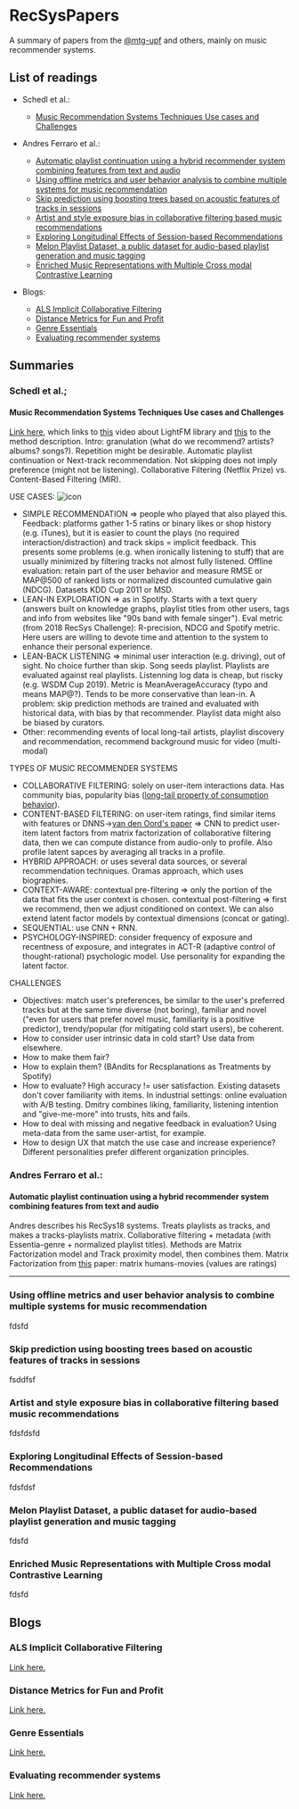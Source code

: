 # RecSysPapers

A summary of papers from the [@mtg-upf](https://github.com/MTG) and others, mainly on music recommender systems.

## List of readings
* Schedl et al.:
  * [Music Recommendation Systems Techniques Use cases and Challenges](#music-recommendation-systems-techniques-use-cases-and-challenges)
* Andres Ferraro et al.:
  * [Automatic playlist continuation using a hybrid recommender system combining features from text and audio
](#automatic-playlist-continuation-using-a-hybrid-recommender-system-combining-features-from-text-and-audio)
  * [Using offline metrics and user behavior analysis to combine multiple systems for music recommendation](#using-offline-metrics-and-user-behavior-analysis-to-combine-multiple-systems-for-music-recommendation)
  * [Skip prediction using boosting trees based on acoustic features of tracks in sessions](#skip-prediction-using-boosting-trees-based-on-acoustic-features-of-tracks-in-sessions)
  * [Artist and style exposure bias in collaborative filtering based music recommendations](#artist-and-style-exposure-bias-in-collaborative-filtering-based-music-recommendations)
  * [Exploring Longitudinal Effects of Session-based Recommendations](#exploring-longitudinal-effects-of-session-based-recommendations)
  * [Melon Playlist Dataset, a public dataset for audio-based playlist generation and music tagging](#melon-playlist-dataset-a-public-dataset-for-audio-based-playlist-generation-and-music-tagging)
  * [Enriched Music Representations with Multiple Cross modal Contrastive Learning](#enriched-music-representations-with-multiple-cross-modal-contrastive-learning)

* Blogs:
  * [ALS Implicit Collaborative Filtering](#als-implicit-collaborative-filtering)
  * [Distance Metrics for Fun and Profit](#distance-metrics-for-fun-and-profit)
  * [Genre Essentials](#genre-essentials)
  * [Evaluating recommender systems](#evaluating-recommender-systems)
  
## Summaries

### Schedl et al.;
#### Music Recommendation Systems Techniques Use cases and Challenges
[Link here](https://www.researchgate.net/journal/International-Journal-of-Multimedia-Information-Retrieval-2192-662X/publication/320296777_Current_Challenges_and_Visions_in_Music_Recommender_Systems_Research/links/5fc46def299bf104cf942321/Current-Challenges-and-Visions-in-Music-Recommender-Systems-Research.pdf), which links to [this](https://www.youtube.com/watch?v=9gBC9R-msAk) video about LightFM library and [this](https://www.youtube.com/watch?v=ZspR5PZemcs) to the method description.
Intro: granulation (what do we recommend? artists? albums? songs?). Repetition might be desirable. Automatic playlist continuation or Next-track recommendation. Not skipping does  not imply preference (might not be listening). Collaborative Filtering (Netflix Prize) vs. Content-Based Filtering (MIR).

USE CASES:
![icon](https://www.researchgate.net/profile/Lionel-Ngoupeyou-Tondji/publication/323726564/figure/fig5/AS:631605009846299@1527597777415/Content-based-filtering-vs-Collaborative-filtering-Source.png)
- SIMPLE RECOMMENDATION => people who played that also played this. Feedback: platforms gather 1-5 ratins or binary likes or shop history (e.g. iTunes), but it is easier to count the plays (no required interaction/distraction) and track skips = implicit feedback. This presents some problems (e.g. when ironically listening to stuff) that are usually minimized by filtering tracks not almost fully listened. Offline evaluation: retain part of the user behavior and measure RMSE or MAP@500 of ranked lists or normalized discounted cumulative gain (NDCG). Datasets KDD Cup 2011 or MSD.
- LEAN-IN EXPLORATION => as in Spotify. Starts with a text query (answers built on knowledge graphs, playlist titles from other users, tags and info from websites like "90s band with female singer"). Eval metric (from 2018 RecSys Challenge): R-precision, NDCG and Spotify metric. Here users are willing to devote time and attention to the system to enhance their personal experience.
- LEAN-BACK LISTENING => minimal user interaction (e.g. driving), out of sight. No choice further than skip. Song seeds playlist. Playlists are evaluated against real playlists. Listenning log data is cheap, but riscky (e.g. WSDM Cup 2019). Metric is MeanAverageAccuracy  (typo and means MAP@?). Tends to be more conservative than lean-in. A problem: skip prediction methods are trained and evaluated with historical data, with bias by that recommender. Playlist data might also be biased by curators.
- Other: recommending events of local long-tail artists, playlist discovery and recommendation, recommend background music for video (multi-modal)

TYPES OF MUSIC RECOMMENDER SYSTEMS

- COLLABORATIVE FILTERING: solely on user-item interactions data. Has community bias, popularity bias ([long-tail property of consumption behavior](https://www.youtube.com/watch?v=0Yku0GTrcuw)).
- CONTENT-BASED FILTERING: on user-item ratings, find similar items with features or DNNS->[van den Oord's paper](https://proceedings.neurips.cc/paper/2013/file/b3ba8f1bee1238a2f37603d90b58898d-Paper.pdf) => CNN to predict user-item latent factors from matrix factorization of collaborative filtering data, then we can compute distance from audio-only to profile. Also profile latent sapces by averaging all tracks in a profile. 
- HYBRID APPROACH: or uses several data sources, or several recommendation techniques. Oramas approach, which uses biographies.
- CONTEXT-AWARE: contextual pre-filtering => only the  portion  of the data that fits the user context is chosen. contextual post-filtering => first we recommend, then we adjust conditioned on context. We can also extend latent factor models by contextual dimensions (concat or gating).
- SEQUENTIAL: use CNN + RNN.
- PSYCHOLOGY-INSPIRED: consider frequency of exposure and recentness of exposure, and integrates in ACT-R (adaptive control of thought-rational) psychologic model. Use personality for expanding the latent factor.

CHALLENGES

- Objectives: match user's preferences, be similar to the user's preferred tracks but at the same time diverse (not boring), familiar and novel ("even for users that prefer novel music, familiarity is a positive predictor), trendy/popular (for mitigating cold start users), be coherent.
- How to consider user intrinsic data in cold start? Use data from elsewhere.
- How to make them fair?
- How to explain them? (BAndits for Recsplanations as Treatments by Spotify)
- How to evaluate? High accuracy != user satisfaction. Existing datasets don't cover familiarity with items. In industrial settings: online evaluation with A/B testing. Dmitry combines liking, familiarity, listening intention and "give-me-more" into trusts, hits and fails.
- How to deal with missing and negative feedback in evaluation? Using meta-data from the same user-artist, for example.
- How to design UX that match the use case and increase experience? Different personalities prefer different organization principles.

### Andres Ferraro et al.:
#### Automatic playlist continuation using a hybrid recommender system combining features from text and audio
Andres describes his RecSys18 systems. Treats playlists as tracks, and makes a tracks-playlists matrix. Collaborative filtering + metadata (with Essentia-genre + normalized playlist titles). Methods are Matrix Factorization model and Track proximity model, then combines them. Matrix Factorization from [this](https://arxiv.org/pdf/1507.08439.pdf) paper: matrix humans-movies (values are ratings) 

------------------------------------------------------------------------------------------------------------

### Using offline metrics and user behavior analysis to combine multiple systems for music recommendation
fdsfd

### Skip prediction using boosting trees based on acoustic features of tracks in sessions
fsddfsf

### Artist and style exposure bias in collaborative filtering based music recommendations
fdsfdsfd

### Exploring Longitudinal Effects of Session-based Recommendations
fdsfdsf

### Melon Playlist Dataset, a public dataset for audio-based playlist generation and music tagging
fdsfd

### Enriched Music Representations with Multiple Cross modal Contrastive Learning
fdsfd



## Blogs
### ALS Implicit Collaborative Filtering
[Link here.](https://medium.com/radon-dev/als-implicit-collaborative-filtering-5ed653ba39fe)
### Distance Metrics for Fun and Profit
[Link here.](https://www.benfrederickson.com/distance-metrics/)
### Genre Essentials
[Link here.](https://towardsdatascience.com/genre-essentials-building-an-album-recommender-system-c89c308d16f0)
### Evaluating recommender systems
[Link here.](http://fastml.com/evaluating-recommender-systems/)
